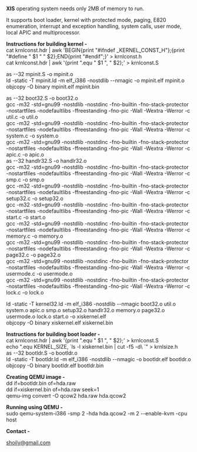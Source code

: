 <b>XIS</b> operating system needs only 2MB of memory to run.<br>

It supports boot loader, kernel with protected mode, paging, E820 enumeration, interrupt and exception handling, system calls, user mode, local APIC and multiprocessor.

<b>Instructions for building kernel -</b><br>
cat krnlconst.hdr | awk 'BEGIN{print "#ifndef _KERNEL_CONST_H"};{print "#define " $1 " " $2};END{print "#endif";}' > krnlconst.h<br>
cat krnlconst.hdr | awk '{print ".equ " $1 ", " $2};' > krnlconst.S<br>

as --32 mpinit.S -o mpinit.o<br>
ld -static -T mpinit.ld -m elf_i386 -nostdlib --nmagic -o mpinit.elf mpinit.o<br>
objcopy -O binary mpinit.elf mpinit.bin<br>

as --32 boot32.S -o boot32.o<br>
gcc -m32 -std=gnu99 -nostdlib -nostdinc -fno-builtin -fno-stack-protector -nostartfiles -nodefaultlibs -ffreestanding -fno-pic -Wall -Wextra -Werror -c util.c -o util.o<br>
gcc -m32 -std=gnu99 -nostdlib -nostdinc -fno-builtin -fno-stack-protector -nostartfiles -nodefaultlibs -ffreestanding -fno-pic -Wall -Wextra -Werror -c system.c -o system.o<br>
gcc -m32 -std=gnu99 -nostdlib -nostdinc -fno-builtin -fno-stack-protector -nostartfiles -nodefaultlibs -ffreestanding -fno-pic -Wall -Wextra -Werror -c apic.c -o apic.o<br>
as --32 handlr32.S -o handlr32.o<br>
gcc -m32 -std=gnu99 -nostdlib -nostdinc -fno-builtin -fno-stack-protector -nostartfiles -nodefaultlibs -ffreestanding -fno-pic -Wall -Wextra -Werror -c smp.c -o smp.o<br>
gcc -m32 -std=gnu99 -nostdlib -nostdinc -fno-builtin -fno-stack-protector -nostartfiles -nodefaultlibs -ffreestanding -fno-pic -Wall -Wextra -Werror -c setup32.c -o setup32.o<br>
gcc -m32 -std=gnu99 -nostdlib -nostdinc -fno-builtin -fno-stack-protector -nostartfiles -nodefaultlibs -ffreestanding -fno-pic -Wall -Wextra -Werror -c start.c -o start.o<br>
gcc -m32 -std=gnu99 -nostdlib -nostdinc -fno-builtin -fno-stack-protector -nostartfiles -nodefaultlibs -ffreestanding -fno-pic -Wall -Wextra -Werror -c memory.c -o memory.o<br>
gcc -m32 -std=gnu99 -nostdlib -nostdinc -fno-builtin -fno-stack-protector -nostartfiles -nodefaultlibs -ffreestanding -fno-pic -Wall -Wextra -Werror -c page32.c -o page32.o<br>
gcc -m32 -std=gnu99 -nostdlib -nostdinc -fno-builtin -fno-stack-protector -nostartfiles -nodefaultlibs -ffreestanding -fno-pic -Wall -Wextra -Werror -c usermode.c -o usermode.o<br>
gcc -m32 -std=gnu99 -nostdlib -nostdinc -fno-builtin -fno-stack-protector -nostartfiles -nodefaultlibs -ffreestanding -fno-pic -Wall -Wextra -Werror -c lock.c -o lock.o<br>

ld -static -T kernel32.ld -m elf_i386 -nostdlib --nmagic boot32.o util.o system.o apic.o smp.o setup32.o handlr32.o memory.o page32.o usermode.o lock.o start.o -o xiskernel.elf<br>
objcopy -O binary xiskernel.elf xiskernel.bin<br>

<b>Instructions for building boot loader -</b><br>
cat krnlconst.hdr | awk '{print ".equ " $1 ", " $2};' > krnlconst.S<br>
echo ".equ KERNEL_SIZE, &#96;ls -l xiskernel.bin | cut -f5 -d\ &#96;" > krnlsize.h<br>
as --32 bootldr.S -o bootldr.o<br>
ld -static -T bootldr.ld -m elf_i386 -nostdlib --nmagic -o bootldr.elf bootldr.o<br>
objcopy -O binary bootldr.elf bootldr.bin<br>

<b>Creating QEMU image -</b><br>
dd if=bootldr.bin of=hda.raw<br>
dd if=xiskernel.bin of=hda.raw seek=1<br>
qemu-img convert -O qcow2 hda.raw hda.qcow2<br>

<b>Running using QEMU -</b><br>
sudo qemu-system-i386 -smp 2 -hda hda.qcow2 -m 2 --enable-kvm -cpu host<br>

<b>Contact -</b>

shoily@gmail.com
